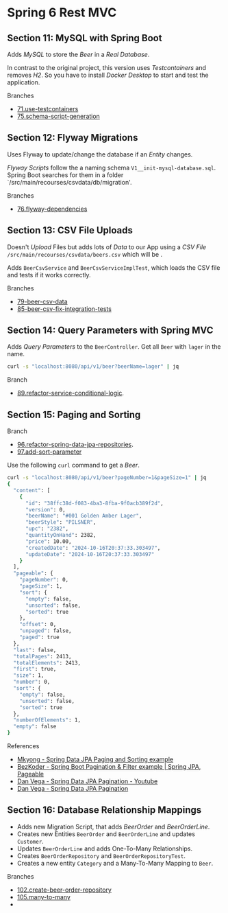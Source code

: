 # Spring 6 Rest MVC

## Section 11: MySQL with Spring Boot

Adds _MySQL_ to store the _Beer_ in a _Real Database_.

In contrast to the original project, this version uses _Testcontainers_ and removes _H2_.
So you have to install _Docker Desktop_ to start and test the application.

Branches

- [71.use-testcontainers](https://github.com/sosercodes/spring-6-rest-mvc/tree/71.use-testcontainers)
- [75.schema-script-generation](https://github.com/sosercodes/spring-6-rest-mvc/tree/75.schema-script-generation)

## Section 12: Flyway Migrations

Uses Flyway to update/change the database if an _Entity_ changes.

_Flyway Scripts_ follow the a naming schema `V1__init-mysql-database.sql`.
Spring Boot searches for them in a folder `/src/main/recourses/csvdata/db/migration'.

Branches

- [76.flyway-dependencies](https://github.com/sosercodes/spring-6-rest-mvc/tree/76.flyway-dependencies)

## Section 13: CSV File Uploads

Doesn't _Upload_ Files but adds lots of _Data_ to our App using a _CSV File_ `/src/main/recourses/csvdata/beers.csv` which will be .

Adds `BeerCsvService` and `BeerCsvServiceImplTest`, which loads the CSV file and tests if it works correctly.

Branches

- [79-beer-csv-data](https://github.com/springframeworkguru/spring-6-rest-mvc/tree/79-beer-csv-data)
- [85-beer-csv-fix-integration-tests](https://github.com/springframeworkguru/spring-6-rest-mvc/tree/85-beer-csv-fix-integration-tests)

## Section 14: Query Parameters with Spring MVC

Adds _Query Parameters_ to the `BeerController`. Get all `Beer` with `lager` in the name.

```bash
curl -s "localhost:8080/api/v1/beer?beerName=lager" | jq
```

Branch

- [89.refactor-service-conditional-logic](https://github.com/sosercodes/spring-6-rest-mvc/tree/89.refactor-service-conditional-logic).


## Section 15: Paging and Sorting

Branch 

- [96.refactor-spring-data-jpa-repositories](https://github.com/sosercodes/spring-6-rest-mvc/tree/96.refactor-spring-data-jpa-repositories).
- [97.add-sort-parameter](https://github.com/sosercodes/spring-6-rest-mvc/tree/97.add-sort-parameter)

Use the following `curl` command to get a _Beer_.

```bash
curl -s "localhost:8080/api/v1/beer?pageNumber=1&pageSize=1" | jq
{
  "content": [
    {
      "id": "38ffc38d-f083-4ba3-8fba-9f0acb389f2d",
      "version": 0,
      "beerName": "#001 Golden Amber Lager",
      "beerStyle": "PILSNER",
      "upc": "2382",
      "quantityOnHand": 2382,
      "price": 10.00,
      "createdDate": "2024-10-16T20:37:33.303497",
      "updateDate": "2024-10-16T20:37:33.303497"
    }
  ],
  "pageable": {
    "pageNumber": 0,
    "pageSize": 1,
    "sort": {
      "empty": false,
      "unsorted": false,
      "sorted": true
    },
    "offset": 0,
    "unpaged": false,
    "paged": true
  },
  "last": false,
  "totalPages": 2413,
  "totalElements": 2413,
  "first": true,
  "size": 1,
  "number": 0,
  "sort": {
    "empty": false,
    "unsorted": false,
    "sorted": true
  },
  "numberOfElements": 1,
  "empty": false
}
```

References

- [Mkyong - Spring Data JPA Paging and Sorting example](https://mkyong.com/spring-boot/spring-data-jpa-paging-and-sorting-example/)
- [BezKoder - Spring Boot Pagination & Filter example | Spring JPA, Pageable](https://www.bezkoder.com/spring-boot-pagination-filter-jpa-pageable/)
- [Dan Vega - Spring Data JPA Pagination - Youtube](https://www.youtube.com/watch?v=oq-c3D67WqM)
- [Dan Vega - Spring Data JPA Pagination](https://www.danvega.dev/blog/spring-data-jpa-pagination)

## Section 16: Database Relationship Mappings

- Adds new Migration Script, that adds _BeerOrder_ and _BeerOrderLine_.
- Creates new Entities `BeerOrder` and `BeerOrderLine` and updates `Customer`.
- Updates `BeerOrderLine` and adds One-To-Many Relationships.
- Creates `BeerOrderRepository` and `BeerOrderRepositoryTest`.
- Creates a new entity `Category` and a Many-To-Many Mapping to `Beer`.

Branches

- [102.create-beer-order-repository](https://github.com/sosercodes/spring-6-rest-mvc/tree/102.create-beer-order-repository)
- [105.many-to-many](https://github.com/sosercodes/spring-6-rest-mvc/tree/105.many-to-many)
-

